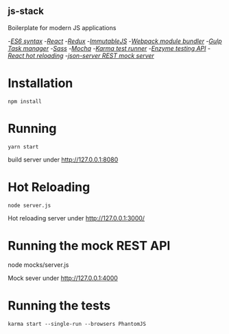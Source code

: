 ## js-stack
Boilerplate for modern JS applications

-*[ES6 syntax](http://es6-features.org/#Constants)*
-*[React](https://facebook.github.io/react/)*
-*[Redux](http://redux.js.org/)*
-*[ImmutableJS](https://facebook.github.io/immutable-js/)*
-*[Webpack module bundler](https://webpack.github.io/)*
-*[Gulp Task manager](http://gulpjs.com/)*
-*[Sass](http://sass-lang.com/)*
-*[Mocha](https://mochajs.org/)*
-*[Karma test runner](https://karma-runner.github.io/1.0/index.html)*
-*[Enzyme testing API](https://github.com/airbnb/enzyme)*
-*[React hot reloading](https://github.com/gaearon/react-hot-loader)*
-*[json-server REST mock server](https://github.com/typicode/json-server)*

# Installation
```npm install```

# Running
```yarn start```

build server under http://127.0.0.1:8080

# Hot Reloading
```node server.js```

Hot reloading server under http://127.0.0.1:3000/

# Running the mock REST API
node mocks/server.js

Mock sever under http://127.0.0.1:4000

# Running the tests
```karma start --single-run --browsers PhantomJS```
